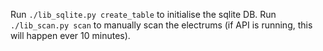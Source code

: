 Run `./lib_sqlite.py create_table` to initialise the sqlite DB.
Run `./lib_scan.py scan` to manually scan the electrums (if API is running, this will happen ever 10 minutes).